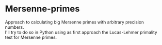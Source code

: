 # Mersenne-primes
Approach to calculating big Mersenne primes with arbitrary precision numbers.  
I'll try to do so in Python using as first approach the Lucas-Lehmer primality test for Mersenne primes.
